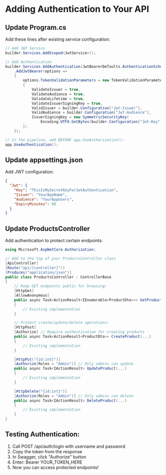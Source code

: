# Adding Authentication to Your API

## Update Program.cs
Add these lines after existing service configuration:

```csharp
// Add JWT Service
builder.Services.AddScoped<JwtService>();

// Add Authentication
builder.Services.AddAuthentication(JwtBearerDefaults.AuthenticationScheme)
    .AddJwtBearer(options =>
    {
        options.TokenValidationParameters = new TokenValidationParameters
        {
            ValidateIssuer = true,
            ValidateAudience = true,
            ValidateLifetime = true,
            ValidateIssuerSigningKey = true,
            ValidIssuer = builder.Configuration["Jwt:Issuer"],
            ValidAudience = builder.Configuration["Jwt:Audience"],
            IssuerSigningKey = new SymmetricSecurityKey(
                Encoding.UTF8.GetBytes(builder.Configuration["Jwt:Key"]))
        };
    });

// In the pipeline, add BEFORE app.UseAuthorization():
app.UseAuthentication();
```

## Update appsettings.json
Add JWT configuration:

```json
{
  "Jwt": {
    "Key": "ThisIsMySecretKeyForJwtAuthentication",
    "Issuer": "YourAppName",
    "Audience": "YourAppUsers",
    "ExpiryMinutes": 60
  }
}
```

## Update ProductsController
Add authentication to protect certain endpoints:

```csharp
using Microsoft.AspNetCore.Authorization;

// Add to the top of your ProductsController class
[ApiController]
[Route("api/[controller]")]
[Produces("application/json")]
public class ProductsController : ControllerBase
{
    // Keep GET endpoints public for browsing:
    [HttpGet]
    [AllowAnonymous]
    public async Task<ActionResult<IEnumerable<ProductDto>>> GetProducts(...)
    {
        // Existing implementation
    }

    // Protect create/update/delete operations:
    [HttpPost]
    [Authorize] // Require authentication for creating products
    public async Task<ActionResult<ProductDto>> CreateProduct(...)
    {
        // Existing implementation
    }

    [HttpPut("{id:int}")]
    [Authorize(Roles = "Admin")] // Only admins can update
    public async Task<IActionResult> UpdateProduct(...)
    {
        // Existing implementation
    }

    [HttpDelete("{id:int}")]
    [Authorize(Roles = "Admin")] // Only admins can delete
    public async Task<IActionResult> DeleteProduct(...)
    {
        // Existing implementation
    }
}
```

## Testing Authentication:
1. Call POST /api/auth/login with username and password
2. Copy the token from the response
3. In Swagger, click "Authorize" button
4. Enter: Bearer YOUR_TOKEN_HERE
5. Now you can access protected endpoints!
